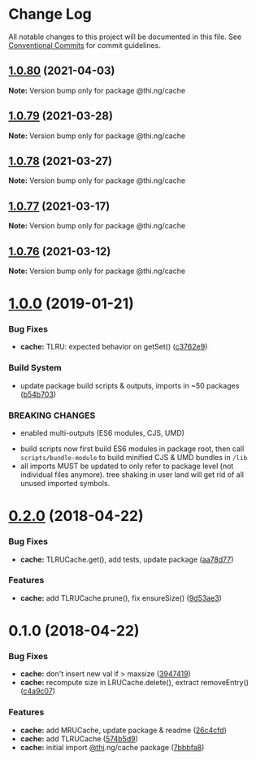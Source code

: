 # Change Log

All notable changes to this project will be documented in this file.
See [Conventional Commits](https://conventionalcommits.org) for commit guidelines.

## [1.0.80](https://github.com/thi-ng/umbrella/compare/@thi.ng/cache@1.0.79...@thi.ng/cache@1.0.80) (2021-04-03)

**Note:** Version bump only for package @thi.ng/cache





## [1.0.79](https://github.com/thi-ng/umbrella/compare/@thi.ng/cache@1.0.78...@thi.ng/cache@1.0.79) (2021-03-28)

**Note:** Version bump only for package @thi.ng/cache





## [1.0.78](https://github.com/thi-ng/umbrella/compare/@thi.ng/cache@1.0.77...@thi.ng/cache@1.0.78) (2021-03-27)

**Note:** Version bump only for package @thi.ng/cache





## [1.0.77](https://github.com/thi-ng/umbrella/compare/@thi.ng/cache@1.0.76...@thi.ng/cache@1.0.77) (2021-03-17)

**Note:** Version bump only for package @thi.ng/cache





## [1.0.76](https://github.com/thi-ng/umbrella/compare/@thi.ng/cache@1.0.75...@thi.ng/cache@1.0.76) (2021-03-12)

**Note:** Version bump only for package @thi.ng/cache





# [1.0.0](https://github.com/thi-ng/umbrella/compare/@thi.ng/cache@0.2.40...@thi.ng/cache@1.0.0) (2019-01-21)

### Bug Fixes

* **cache:** TLRU: expected behavior on getSet() ([c3762e9](https://github.com/thi-ng/umbrella/commit/c3762e9))

### Build System

* update package build scripts & outputs, imports in ~50 packages ([b54b703](https://github.com/thi-ng/umbrella/commit/b54b703))

### BREAKING CHANGES

* enabled multi-outputs (ES6 modules, CJS, UMD)

- build scripts now first build ES6 modules in package root, then call
  `scripts/bundle-module` to build minified CJS & UMD bundles in `/lib`
- all imports MUST be updated to only refer to package level
  (not individual files anymore). tree shaking in user land will get rid of
  all unused imported symbols.

<a name="0.2.0"></a>
# [0.2.0](https://github.com/thi-ng/umbrella/compare/@thi.ng/cache@0.1.0...@thi.ng/cache@0.2.0) (2018-04-22)

### Bug Fixes

* **cache:** TLRUCache.get(), add tests, update package ([aa78d77](https://github.com/thi-ng/umbrella/commit/aa78d77))

### Features

* **cache:** add TLRUCache.prune(), fix ensureSize() ([9d53ae3](https://github.com/thi-ng/umbrella/commit/9d53ae3))

<a name="0.1.0"></a>
# 0.1.0 (2018-04-22)

### Bug Fixes

* **cache:** don't insert new val if > maxsize ([3947419](https://github.com/thi-ng/umbrella/commit/3947419))
* **cache:** recompute size in LRUCache.delete(), extract removeEntry() ([c4a9c07](https://github.com/thi-ng/umbrella/commit/c4a9c07))

### Features

* **cache:** add MRUCache, update package & readme ([26c4cfd](https://github.com/thi-ng/umbrella/commit/26c4cfd))
* **cache:** add TLRUCache ([574b5d9](https://github.com/thi-ng/umbrella/commit/574b5d9))
* **cache:** initial import [@thi](https://github.com/thi).ng/cache package ([7bbbfa8](https://github.com/thi-ng/umbrella/commit/7bbbfa8))
